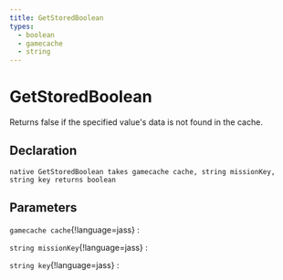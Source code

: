 ```yaml
---
title: GetStoredBoolean
types:
  - boolean
  - gamecache
  - string
---
```


# GetStoredBoolean
Returns false if the specified value's data is not found in the cache.

## Declaration

```jass
native GetStoredBoolean takes gamecache cache, string missionKey, string key returns boolean
```

## Parameters
`gamecache cache`{!language=jass}
: 

`string missionKey`{!language=jass}
: 

`string key`{!language=jass}
: 
